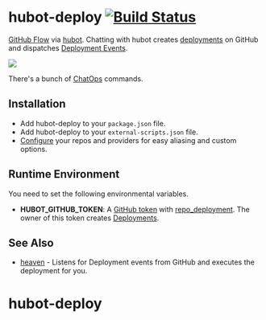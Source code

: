 # hubot-deploy [![Build Status](https://travis-ci.org/atmos/hubot-deploy.png?branch=master)](https://travis-ci.org/atmos/hubot-deploy)

[GitHub Flow][1] via [hubot][3]. Chatting with hubot creates [deployments][2] on GitHub and dispatches [Deployment Events][4].

![](https://f.cloud.github.com/assets/38/2331137/77036ef8-a444-11e3-97f6-68dab6975eeb.jpg)

There's a bunch of [ChatOps](https://github.com/atmos/hubot-deploy/blob/master/docs/chatops.md) commands.

## Installation

* Add hubot-deploy to your `package.json` file.
* Add hubot-deploy to your `external-scripts.json` file.
* [Configure](https://github.com/atmos/hubot-deploy/blob/master/docs/configuration.md) your repos and providers for easy aliasing and custom options.

## Runtime Environment

You need to set the following environmental variables.

* **HUBOT\_GITHUB\_TOKEN**: A [GitHub token](https://github.com/settings/applications#personal-access-tokens) with [repo\_deployment](https://developer.github.com/v3/oauth/#scopes). The owner of this token creates [Deployments][1].

## See Also

* [heaven](https://github.com/atmos/heaven) - Listens for Deployment events from GitHub and executes the deployment for you.

[1]: https://guides.github.com/overviews/flow/
[2]: https://developer.github.com/v3/repos/deployments/
[3]: https://hubot.github.com
[4]: https://developer.github.com/v3/activity/events/types/#deploymentevent
# hubot-deploy
